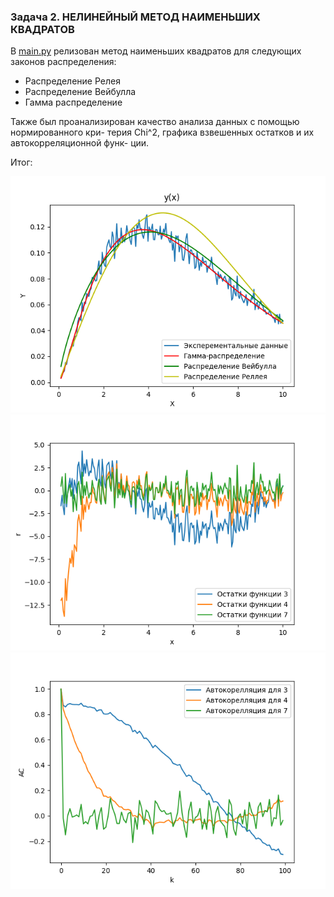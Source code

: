 ### Задача 2. НЕЛИНЕЙНЫЙ МЕТОД НАИМЕНЬШИХ КВАДРАТОВ

В [main.py](main.py) релизован метод наименьших квадратов для следующих законов распределения:
* Распределение Релея 
* Распределение Вейбулла
* Гамма распределение

Также был проанализирован качество анализа данных с помощью нормированного кри-
терия Chi^2, графика взвешенных остатков и их автокорреляционной функ-
ции.

Итог:

![img.png](img.png)
![img_1.png](img_1.png)
![img_2.png](img_2.png)
